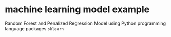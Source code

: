 # machine learning model example

Random Forest and Penalized Regression Model using Python programming language packages `sklearn`

